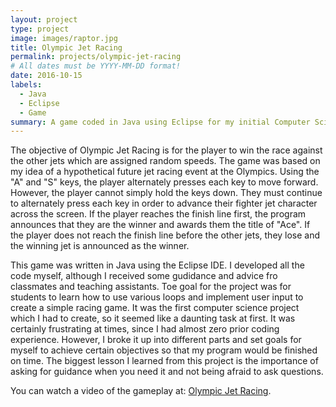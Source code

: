 ```yaml
---
layout: project
type: project
image: images/raptor.jpg
title: Olympic Jet Racing
permalink: projects/olympic-jet-racing
# All dates must be YYYY-MM-DD format!
date: 2016-10-15
labels:
  - Java
  - Eclipse
  - Game
summary: A game coded in Java using Eclipse for my initial Computer Science project. This was the first game I created in my coding career.
---
```

The objective of Olympic Jet Racing is for the player to win the race against the other jets which are assigned random speeds. The game was based on my idea of a hypothetical future jet racing event at the Olympics. Using the "A" and "S" keys, the player alternately presses each key to move forward. However, the player cannot simply hold the keys down. They must continue to alternately press each key in order to advance their fighter jet character across the screen. If the player reaches the finish line first, the program announces that they are the winner and awards them the title of "Ace". If the player does not reach the finish line before the other jets, they lose and the winning jet is announced as the winner. 

This game was written in Java using the Eclipse IDE. I developed all the code myself, although I received some gudidance and advice fro classmates and teaching assistants. Toe goal for the project was for students to learn how to use various loops and implement user input to create a simple racing game. It was the first computer science project which I had to create, so it seemed like a daunting task at first. It was certainly frustrating at times, since I had almost zero prior coding experience. However, I broke it up into different parts and set goals for myself to achieve certain objectives so that my program would be finished on time. The biggest lesson I learned from this project is the importance of asking for guidance when you need it and not being afraid to ask questions. 

You can watch a video of the gameplay at: [Olympic Jet Racing](https://www.youtube.com/watch?v=DhCaEseC1ks).

